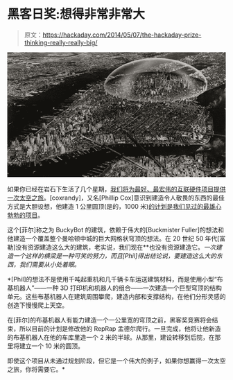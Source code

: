 # 黑客日奖:想得非常非常大

> 原文：<https://hackaday.com/2014/05/07/the-hackaday-prize-thinking-really-really-big/>

![Dome](img/9383d7216bba0a9bbaf6323d5f2c8d95.png)

如果你已经在岩石下生活了几个星期，[我们将为最好、最宏伟的互联硬件项目提供一次太空之旅](http://hackaday.io/prize)。[coxrandy]，又名[Phillip Cox]意识到建造令人敬畏的东西的最佳方式是大胆设想，他建造 1 公里圆顶(是的，1000 米)[的计划是我们见过的最雄心勃勃的项目](http://hackaday.io/project/1080-BuckyBot)。

这个[菲尔]称之为 BuckyBot 的建筑，依赖于伟大的[Buckmister Fuller]的想法和他建造一个覆盖整个曼哈顿中城的巨大网格状穹顶的想法。在 20 世纪 50 年代[富勒]没有资源建造这么大的建筑，老实说，我们现在**也没有资源建造它。*一次建造一个这样的横梁是一种可笑的努力，而且[Phil]得出结论说，要建造这么大的东西，我们需要从小处着眼。*

 *[Phil]的想法不是使用千吨起重机和几千辆卡车运送建筑材料，而是使用小型“布基机器人”——一种 3D 打印机和机器人的组合——一次建造一个巨型穹顶的结构单元。这些布基机器人在建筑周围攀爬，建造内部和支撑结构，在他们分形灵感的创造下慢慢爬上天空。

在[菲尔]的布基机器人有能力建造一个一公里宽的穹顶之前，黑客奖竞赛将会结束，所以目前的计划是修改他的 RepRap 孟德尔爬行。一旦完成，他将让他新造的布基机器人在他的车库里造一个 2 米的半球。从那里，建设转移到后院，在那里将建立一个 10 米的圆顶。

即使这个项目从未通过规划阶段，但它是一个伟大的例子，如果你想赢得一次太空之旅，你将需要它。*